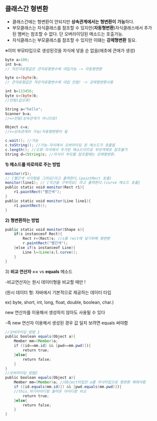 ## 클래스간 형변환

- 클래스간에는 형변환이 안되지만 **상속관계에서는** **형변환이** **가능**하다.
- 부모클래스는 자식클래스를 참조할 수 있지만(**자동형변환**)자식클래스에서 추가된 멤버는 참조할 수 없다. 단 오버라이딩된 메소드는 호출가능.
- 자식클래스는 부모클래스를 참조할 수 있지만 이떄는 **강제형변환** 필요.

※이미 부모타입으로 생성된것을 자식에 넣을 순 없음(애초에 큰애가 생성)

```java
byte a=100;
int b=a; 
// 작은자료형값은 큰자료형변수에 대입가능 -> 자동형변환

byte c=(byte)b; 
// 큰자료형값은 작은자료형변수에 대입 안됨! -> 강제형변환사용

int b=123456;
byte c=(byte)b; 
//안됨(값오류)

String a="hello";
Scanner b=a; 
//=>안됨(상속관계가 아니므로)

Object c=a; 
//=>상속관계라 가능/자동형변환이 됨

c.wait(); //가능
c.toString(); //가능-자식에서 오버라이딩 된 메소드가 호출됨
c.length(); //오류-자식에서 추가된 메소드이므로 부모객체로 참조불가
String d=(String)c; //자식이 부모를 참조할때는 강제형변환.
```

**1) 메소드를 따로따로 주는 방법**

```java
monitor(r1);
// [빨간색 사각형을 그려요]라고 출력한다.(paintRect 호출)
monitor(line1); // [직선을 구부려요] 라고 출력한다.(curve 메소드 호출}
public static void monitor(Rect r1){
	r1.paintRect("빨간색");
}
public static void monitor(Line line1){
	r1.paintRect();
}
```

**2) 형변환하는 방법**

```java
public static void monitor(Shape s){
	if(s instanceof Rect){
		Rect r=(Rect)s; //s를 rect에 넣기위해 형변환
		r.paintRect("빨간색");
	}else if(s instanceof Line){
		Line l=(Line)s;l.curve();
	}
}
```

3) **비교 연산자 ==** vs **equals** 메소드

-비교연산자는 원시 데이터형을 비교할 때만 !

(원시 데이터 형: 자바에서 기본적으로 제공하는 데이터 타입 

ex) byte, short, int, long, float, double, boolean, char.)

new 연산자를 이용해서 생성하지 않아도 사용될 수 있다

-즉 new 연산자 이용해서 생성된 경우 값 일치 보려면 equals 써야함

```java
//오버라이딩 방법 1 
public boolean equals(Object a){
	Member mm=(Member)a;
	if ([id==mm.id] && [pwd==mm.pwd)]){
		return true;
	}else{
		return false;
	}
}
//오버라이딩 방법2
public boolean equals(Object a){
	Member mm=(Member)a; //Object타입인 a를 자식타입으로 형변환 해줘야함
	if ([id.equals(mm.id)]) && [pwd.equals(mm.pwd)]){ 
	//this.자기아이디랑 들어온 아이디랑 비교
		return true;
	}else{
		return false;
	}
}
```
